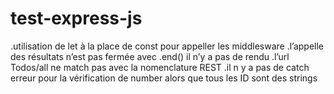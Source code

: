 # test-express-js
.utilisation de let à la place de const pour appeller les middlesware
.l’appelle des résultats n’est pas fermée avec .end() il n’y a pas de rendu
.l’url Todos/all ne match pas avec la nomenclature REST
.il n y a pas de catch erreur pour la vérification de number alors que tous les ID sont des strings
